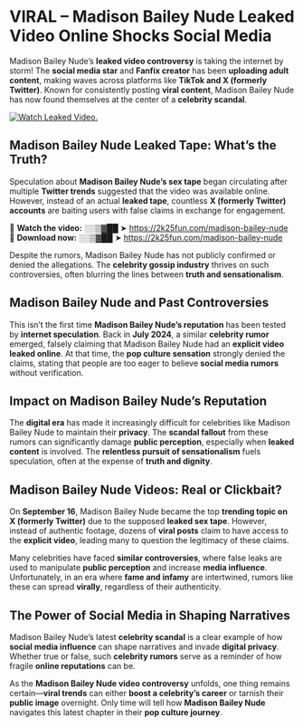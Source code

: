# VIRAL – Madison Bailey Nude Leaked Video Online Shocks Social Media 

Madison Bailey Nude’s **leaked video controversy** is taking the internet by storm! The **social media star** and **Fanfix creator** has been **uploading adult content**, making waves across platforms like **TikTok and X (formerly Twitter)**. Known for consistently posting **viral content**, Madison Bailey Nude has now found themselves at the center of a **celebrity scandal**.  

[![Watch Leaked Video.](https://miro.medium.com/v2/resize:fit:828/format:webp/1*cilzJN44JGOrTw9NJCrNHA.gif "Watch Leaked Video")](https://2k25fun.com/madison-bailey-nude)

## **Madison Bailey Nude Leaked Tape: What’s the Truth?**  
Speculation about **Madison Bailey Nude’s sex tape** began circulating after multiple **Twitter trends** suggested that the video was available online. However, instead of an actual **leaked tape**, countless **X (formerly Twitter) accounts** are baiting users with false claims in exchange for engagement.  

🔹 **Watch the video:** ░░▒▓██ ➤ https://2k25fun.com/madison-bailey-nude  
🔹 **Download now:** ░░▒▓██ ➤ https://2k25fun.com/madison-bailey-nude  

Despite the rumors, Madison Bailey Nude has not publicly confirmed or denied the allegations. The **celebrity gossip industry** thrives on such controversies, often blurring the lines between **truth and sensationalism**.  

## **Madison Bailey Nude and Past Controversies**  
This isn’t the first time **Madison Bailey Nude’s reputation** has been tested by **internet speculation**. Back in **July 2024**, a similar **celebrity rumor** emerged, falsely claiming that Madison Bailey Nude had an **explicit video leaked online**. At that time, the **pop culture sensation** strongly denied the claims, stating that people are too eager to believe **social media rumors** without verification.  

## **Impact on Madison Bailey Nude’s Reputation**  
The **digital era** has made it increasingly difficult for celebrities like Madison Bailey Nude to maintain their **privacy**. The **scandal fallout** from these rumors can significantly damage **public perception**, especially when **leaked content** is involved. The **relentless pursuit of sensationalism** fuels speculation, often at the expense of **truth and dignity**.  

## **Madison Bailey Nude Videos: Real or Clickbait?**  
On **September 16**, Madison Bailey Nude became the top **trending topic on X (formerly Twitter)** due to the supposed **leaked sex tape**. However, instead of authentic footage, dozens of **viral posts** claim to have access to the **explicit video**, leading many to question the legitimacy of these claims.  

Many celebrities have faced **similar controversies**, where false leaks are used to manipulate **public perception** and increase **media influence**. Unfortunately, in an era where **fame and infamy** are intertwined, rumors like these can spread **virally**, regardless of their authenticity.  

## **The Power of Social Media in Shaping Narratives**  
Madison Bailey Nude’s latest **celebrity scandal** is a clear example of how **social media influence** can shape narratives and invade **digital privacy**. Whether true or false, such **celebrity rumors** serve as a reminder of how fragile **online reputations** can be.  

As the **Madison Bailey Nude video controversy** unfolds, one thing remains certain—**viral trends** can either **boost a celebrity’s career** or tarnish their **public image** overnight. Only time will tell how **Madison Bailey Nude** navigates this latest chapter in their **pop culture journey**. 